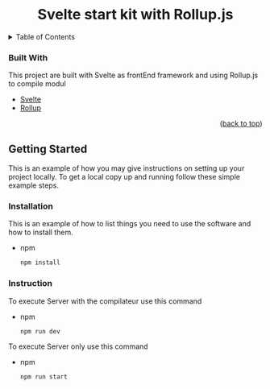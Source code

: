 <!-- PROJECT LOGO -->
<br />
<div align="center">
  <h1 align="center">Svelte start kit with Rollup.js</h1>
</div>

<!-- TABLE OF CONTENTS -->
<details>
  <summary>Table of Contents</summary>
  <ol>
    <li>
      <a href="#about-the-project">Install</a>
    </li>
    <li><a href="#usage">Instruction</a></li>
  </ol>
</details>

### Built With

This project are built with Svelte as frontEnd framework and using
Rollup.js to compile modul

* [Svelte](https://svelte.dev/)
* [Rollup](https://rollupjs.org/)

<p align="right">(<a href="#top">back to top</a>)</p>

<!-- GETTING STARTED -->
## Getting Started

This is an example of how you may give instructions on setting up your project locally.
To get a local copy up and running follow these simple example steps.

### Installation

This is an example of how to list things you need to use the software and how to install them.
* npm
  ```sh
  npm install


### Instruction

To execute Server with the compilateur use this command
* npm
  ```sh
  npm run dev

To execute Server only use this command
* npm
  ```sh
  npm run start 